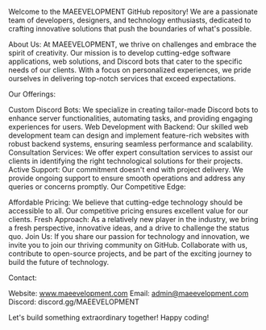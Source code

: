 Welcome to the MAEEVELOPMENT GitHub repository! We are a passionate team of developers, designers, and technology enthusiasts, dedicated to crafting innovative solutions that push the boundaries of what's possible.

About Us:
At MAEEVELOPMENT, we thrive on challenges and embrace the spirit of creativity. Our mission is to develop cutting-edge software applications, web solutions, and Discord bots that cater to the specific needs of our clients. With a focus on personalized experiences, we pride ourselves in delivering top-notch services that exceed expectations.

Our Offerings:

Custom Discord Bots: We specialize in creating tailor-made Discord bots to enhance server functionalities, automating tasks, and providing engaging experiences for users.
Web Development with Backend: Our skilled web development team can design and implement feature-rich websites with robust backend systems, ensuring seamless performance and scalability.
Consultation Services: We offer expert consultation services to assist our clients in identifying the right technological solutions for their projects.
Active Support: Our commitment doesn't end with project delivery. We provide ongoing support to ensure smooth operations and address any queries or concerns promptly.
Our Competitive Edge:

Affordable Pricing: We believe that cutting-edge technology should be accessible to all. Our competitive pricing ensures excellent value for our clients.
Fresh Approach: As a relatively new player in the industry, we bring a fresh perspective, innovative ideas, and a drive to challenge the status quo.
Join Us:
If you share our passion for technology and innovation, we invite you to join our thriving community on GitHub. Collaborate with us, contribute to open-source projects, and be part of the exciting journey to build the future of technology.

Contact:

Website: www.maeevelopment.com
Email: admin@maeevelopment.com
Discord: discord.gg/MAEEVELOPMENT

Let's build something extraordinary together! Happy coding!
